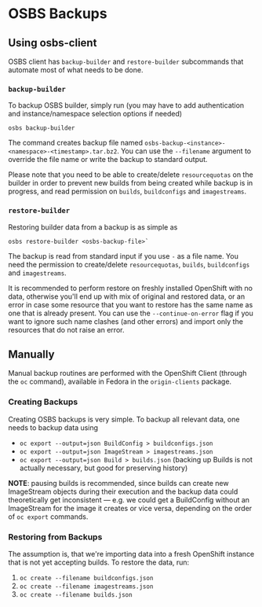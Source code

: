 # OSBS Backups

## Using osbs-client

OSBS client has `backup-builder` and `restore-builder` subcommands that automate
most of what needs to be done.

### `backup-builder`

To backup OSBS builder, simply run (you may have to add authentication and
instance/namespace selection options if needed)

```shell
osbs backup-builder
```

The command creates backup file named
`osbs-backup-<instance>-<namespace>-<timestamp>.tar.bz2`. You can use the
`--filename` argument to override the file name or write the backup to standard
output.

Please note that you need to be able to create/delete `resourcequotas` on the
builder in order to prevent new builds from being created while backup is in
progress, and read permission on `builds`, `buildconfigs` and `imagestreams`.

### `restore-builder`

Restoring builder data from a backup is as simple as

```shell
osbs restore-builder <osbs-backup-file>`
```

The backup is read from standard input if you use `-` as a file name. You need
the permission to create/delete `resourcequotas`, `builds`, `buildconfigs` and
`imagestreams`.

It is recommended to perform restore on freshly installed OpenShift with no
data, otherwise you'll end up with mix of original and restored data, or an
error in case some resource that you want to restore has the same name as one
that is already present. You can use the `--continue-on-error` flag if you want
to ignore such name clashes (and other errors) and import only the resources
that do not raise an error.

## Manually

Manual backup routines are performed with the OpenShift Client (through the `oc`
command), available in Fedora in the `origin-clients` package.

### Creating Backups

Creating OSBS backups is very simple. To backup all relevant data, one needs to
backup data using

- `oc export --output=json BuildConfig > buildconfigs.json`
- `oc export --output=json ImageStream > imagestreams.json`
- `oc export --output=json Build > builds.json` (backing up Builds is not
  actually necessary, but good for preserving history)

**NOTE**: pausing builds is recommended, since builds can create new ImageStream
objects during their execution and the backup data could theoretically get
inconsistent ― e.g. we could get a BuildConfig without an ImageStream for the
image it creates or vice versa, depending on the order of `oc export` commands.

### Restoring from Backups

The assumption is, that we're importing data into a fresh OpenShift instance
that is not yet accepting builds. To restore the data, run:

1. `oc create --filename buildconfigs.json`
1. `oc create --filename imagestreams.json`
1. `oc create --filename builds.json`
